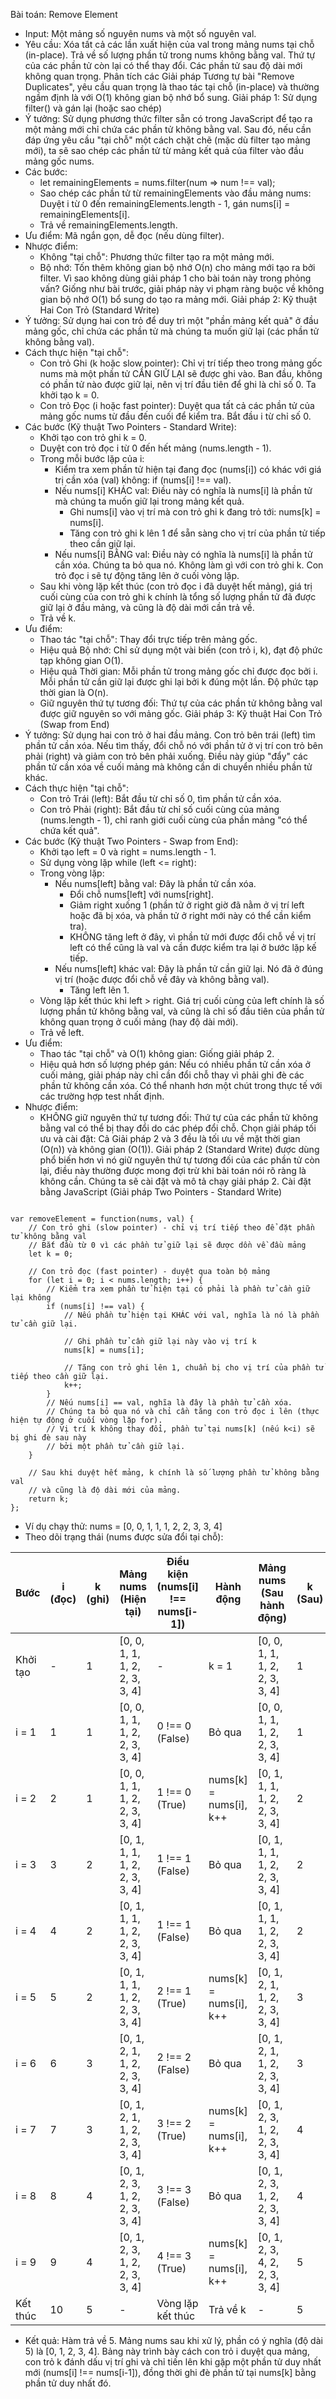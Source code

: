 
Bài toán: Remove Element
 * Input: Một mảng số nguyên nums và một số nguyên val.
 * Yêu cầu: Xóa tất cả các lần xuất hiện của val trong mảng nums tại chỗ (in-place). Trả về số lượng phần tử trong nums không bằng val. Thứ tự của các phần tử còn lại có thể thay đổi. Các phần tử sau độ dài mới không quan trọng.
Phân tích các Giải pháp
Tương tự bài "Remove Duplicates", yêu cầu quan trọng là thao tác tại chỗ (in-place) và thường ngầm định là với O(1) không gian bộ nhớ bổ sung.
Giải pháp 1: Sử dụng filter() và gán lại (hoặc sao chép)
 * Ý tưởng: Sử dụng phương thức filter sẵn có trong JavaScript để tạo ra một mảng mới chỉ chứa các phần tử không bằng val. Sau đó, nếu cần đáp ứng yêu cầu "tại chỗ" một cách chặt chẽ (mặc dù filter tạo mảng mới), ta sẽ sao chép các phần tử từ mảng kết quả của filter vào đầu mảng gốc nums.
 * Các bước:
   * let remainingElements = nums.filter(num => num !== val);
   * Sao chép các phần tử từ remainingElements vào đầu mảng nums: Duyệt i từ 0 đến remainingElements.length - 1, gán nums[i] = remainingElements[i].
   * Trả về remainingElements.length.
 * Ưu điểm: Mã ngắn gọn, dễ đọc (nếu dùng filter).
 * Nhược điểm:
   * Không "tại chỗ": Phương thức filter tạo ra một mảng mới.
   * Bộ nhớ: Tốn thêm không gian bộ nhớ O(n) cho mảng mới tạo ra bởi filter.
Vì sao không dùng giải pháp 1 cho bài toán này trong phỏng vấn?
Giống như bài trước, giải pháp này vi phạm ràng buộc về không gian bộ nhớ O(1) bổ sung do tạo ra mảng mới.
Giải pháp 2: Kỹ thuật Hai Con Trỏ (Standard Write)
 * Ý tưởng: Sử dụng hai con trỏ để duy trì một "phần mảng kết quả" ở đầu mảng gốc, chỉ chứa các phần tử mà chúng ta muốn giữ lại (các phần tử không bằng val).
 * Cách thực hiện "tại chỗ":
   * Con trỏ Ghi (k hoặc slow pointer): Chỉ vị trí tiếp theo trong mảng gốc nums mà một phần tử CẦN GIỮ LẠI sẽ được ghi vào. Ban đầu, không có phần tử nào được giữ lại, nên vị trí đầu tiên để ghi là chỉ số 0. Ta khởi tạo k = 0.
   * Con trỏ Đọc (i hoặc fast pointer): Duyệt qua tất cả các phần tử của mảng gốc nums từ đầu đến cuối để kiểm tra. Bắt đầu i từ chỉ số 0.
 * Các bước (Kỹ thuật Two Pointers - Standard Write):
   * Khởi tạo con trỏ ghi k = 0.
   * Duyệt con trỏ đọc i từ 0 đến hết mảng (nums.length - 1).
   * Trong mỗi bước lặp của i:
     * Kiểm tra xem phần tử hiện tại đang đọc (nums[i]) có khác với giá trị cần xóa (val) không: if (nums[i] !== val).
     * Nếu nums[i] KHÁC val: Điều này có nghĩa là nums[i] là phần tử mà chúng ta muốn giữ lại trong mảng kết quả.
       * Ghi nums[i] vào vị trí mà con trỏ ghi k đang trỏ tới: nums[k] = nums[i].
       * Tăng con trỏ ghi k lên 1 để sẵn sàng cho vị trí của phần tử tiếp theo cần giữ lại.
     * Nếu nums[i] BẰNG val: Điều này có nghĩa là nums[i] là phần tử cần xóa. Chúng ta bỏ qua nó. Không làm gì với con trỏ ghi k. Con trỏ đọc i sẽ tự động tăng lên ở cuối vòng lặp.
   * Sau khi vòng lặp kết thúc (con trỏ đọc i đã duyệt hết mảng), giá trị cuối cùng của con trỏ ghi k chính là tổng số lượng phần tử đã được giữ lại ở đầu mảng, và cũng là độ dài mới cần trả về.
   * Trả về k.
 * Ưu điểm:
   * Thao tác "tại chỗ": Thay đổi trực tiếp trên mảng gốc.
   * Hiệu quả Bộ nhớ: Chỉ sử dụng một vài biến (con trỏ i, k), đạt độ phức tạp không gian O(1).
   * Hiệu quả Thời gian: Mỗi phần tử trong mảng gốc chỉ được đọc bởi i. Mỗi phần tử cần giữ lại được ghi lại bởi k đúng một lần. Độ phức tạp thời gian là O(n).
   * Giữ nguyên thứ tự tương đối: Thứ tự của các phần tử không bằng val được giữ nguyên so với mảng gốc.
Giải pháp 3: Kỹ thuật Hai Con Trỏ (Swap from End)
 * Ý tưởng: Sử dụng hai con trỏ ở hai đầu mảng. Con trỏ bên trái (left) tìm phần tử cần xóa. Nếu tìm thấy, đổi chỗ nó với phần tử ở vị trí con trỏ bên phải (right) và giảm con trỏ bên phải xuống. Điều này giúp "đẩy" các phần tử cần xóa về cuối mảng mà không cần di chuyển nhiều phần tử khác.
 * Cách thực hiện "tại chỗ":
   * Con trỏ Trái (left): Bắt đầu từ chỉ số 0, tìm phần tử cần xóa.
   * Con trỏ Phải (right): Bắt đầu từ chỉ số cuối cùng của mảng (nums.length - 1), chỉ ranh giới cuối cùng của phần mảng "có thể chứa kết quả".
 * Các bước (Kỹ thuật Two Pointers - Swap from End):
   * Khởi tạo left = 0 và right = nums.length - 1.
   * Sử dụng vòng lặp while (left <= right):
   * Trong vòng lặp:
     * Nếu nums[left] bằng val: Đây là phần tử cần xóa.
       * Đổi chỗ nums[left] với nums[right].
       * Giảm right xuống 1 (phần tử ở right giờ đã nằm ở vị trí left hoặc đã bị xóa, và phần tử ở right mới này có thể cần kiểm tra).
       * KHÔNG tăng left ở đây, vì phần tử mới được đổi chỗ về vị trí left có thể cũng là val và cần được kiểm tra lại ở bước lặp kế tiếp.
     * Nếu nums[left] khác val: Đây là phần tử cần giữ lại. Nó đã ở đúng vị trí (hoặc được đổi chỗ về đây và không bằng val).
       * Tăng left lên 1.
   * Vòng lặp kết thúc khi left > right. Giá trị cuối cùng của left chính là số lượng phần tử không bằng val, và cũng là chỉ số đầu tiên của phần tử không quan trọng ở cuối mảng (hay độ dài mới).
   * Trả về left.
 * Ưu điểm:
   * Thao tác "tại chỗ" và O(1) không gian: Giống giải pháp 2.
   * Hiệu quả hơn số lượng phép gán: Nếu có nhiều phần tử cần xóa ở cuối mảng, giải pháp này chỉ cần đổi chỗ thay vì phải ghi đè các phần tử không cần xóa. Có thể nhanh hơn một chút trong thực tế với các trường hợp test nhất định.
 * Nhược điểm:
   * KHÔNG giữ nguyên thứ tự tương đối: Thứ tự của các phần tử không bằng val có thể bị thay đổi do các phép đổi chỗ.
Chọn giải pháp tối ưu và cài đặt:
Cả Giải pháp 2 và 3 đều là tối ưu về mặt thời gian (O(n)) và không gian (O(1)). Giải pháp 2 (Standard Write) được dùng phổ biến hơn vì nó giữ nguyên thứ tự tương đối của các phần tử còn lại, điều này thường được mong đợi trừ khi bài toán nói rõ ràng là không cần. Chúng ta sẽ cài đặt và mô tả chạy giải pháp 2.
Cài đặt bằng JavaScript (Giải pháp Two Pointers - Standard Write)

```

var removeElement = function(nums, val) {
    // Con trỏ ghi (slow pointer) - chỉ vị trí tiếp theo để đặt phần tử không bằng val
    // Bắt đầu từ 0 vì các phần tử giữ lại sẽ được dồn về đầu mảng
    let k = 0;

    // Con trỏ đọc (fast pointer) - duyệt qua toàn bộ mảng
    for (let i = 0; i < nums.length; i++) {
        // Kiểm tra xem phần tử hiện tại có phải là phần tử cần giữ lại không
        if (nums[i] !== val) {
            // Nếu phần tử hiện tại KHÁC với val, nghĩa là nó là phần tử cần giữ lại.

            // Ghi phần tử cần giữ lại này vào vị trí k
            nums[k] = nums[i];

            // Tăng con trỏ ghi lên 1, chuẩn bị cho vị trí của phần tử tiếp theo cần giữ lại.
            k++;
        }
        // Nếu nums[i] == val, nghĩa là đây là phần tử cần xóa.
        // Chúng ta bỏ qua nó và chỉ cần tăng con trỏ đọc i lên (thực hiện tự động ở cuối vòng lặp for).
        // Vị trí k không thay đổi, phần tử tại nums[k] (nếu k<i) sẽ bị ghi đè sau này
        // bởi một phần tử cần giữ lại.
    }

    // Sau khi duyệt hết mảng, k chính là số lượng phần tử không bằng val
    // và cũng là độ dài mới của mảng.
    return k;
};

```

* Ví dụ chạy thử: nums = [0, 0, 1, 1, 1, 2, 2, 3, 3, 4]
 * Theo dõi trạng thái (nums được sửa đổi tại chỗ):

| Bước | i (đọc) | k (ghi) | Mảng nums (Hiện tại) | Điều kiện (nums[i] !== nums[i-1]) | Hành động | Mảng nums (Sau hành động) | k (Sau) |
|---|---|---|---|---|---|---|---|
| Khởi tạo | - | 1 | [0, 0, 1, 1, 1, 2, 2, 3, 3, 4] | - | k = 1 | [0, 0, 1, 1, 1, 2, 2, 3, 3, 4] | 1 |
| i = 1 | 1 | 1 | [0, 0, 1, 1, 1, 2, 2, 3, 3, 4] | 0 !== 0 (False) | Bỏ qua | [0, 0, 1, 1, 1, 2, 2, 3, 3, 4] | 1 |
| i = 2 | 2 | 1 | [0, 0, 1, 1, 1, 2, 2, 3, 3, 4] | 1 !== 0 (True) | nums[k] = nums[i], k++ | [0, 1, 1, 1, 1, 2, 2, 3, 3, 4] | 2 |
| i = 3 | 3 | 2 | [0, 1, 1, 1, 1, 2, 2, 3, 3, 4] | 1 !== 1 (False) | Bỏ qua | [0, 1, 1, 1, 1, 2, 2, 3, 3, 4] | 2 |
| i = 4 | 4 | 2 | [0, 1, 1, 1, 1, 2, 2, 3, 3, 4] | 1 !== 1 (False) | Bỏ qua | [0, 1, 1, 1, 1, 2, 2, 3, 3, 4] | 2 |
| i = 5 | 5 | 2 | [0, 1, 1, 1, 1, 2, 2, 3, 3, 4] | 2 !== 1 (True) | nums[k] = nums[i], k++ | [0, 1, 2, 1, 1, 2, 2, 3, 3, 4] | 3 |
| i = 6 | 6 | 3 | [0, 1, 2, 1, 1, 2, 2, 3, 3, 4] | 2 !== 2 (False) | Bỏ qua | [0, 1, 2, 1, 1, 2, 2, 3, 3, 4] | 3 |
| i = 7 | 7 | 3 | [0, 1, 2, 1, 1, 2, 2, 3, 3, 4] | 3 !== 2 (True) | nums[k] = nums[i], k++ | [0, 1, 2, 3, 1, 2, 2, 3, 3, 4] | 4 |
| i = 8 | 8 | 4 | [0, 1, 2, 3, 1, 2, 2, 3, 3, 4] | 3 !== 3 (False) | Bỏ qua | [0, 1, 2, 3, 1, 2, 2, 3, 3, 4] | 4 |
| i = 9 | 9 | 4 | [0, 1, 2, 3, 1, 2, 2, 3, 3, 4] | 4 !== 3 (True) | nums[k] = nums[i], k++ | [0, 1, 2, 3, 4, 2, 2, 3, 3, 4] | 5 |
| Kết thúc | 10 | 5 | - | Vòng lặp kết thúc | Trả về k | - | 5 |

 * Kết quả: Hàm trả về 5. Mảng nums sau khi xử lý, phần có ý nghĩa (độ dài 5) là [0, 1, 2, 3, 4].
Bảng này trình bày cách con trỏ i duyệt qua mảng, con trỏ k đánh dấu vị trí ghi và chỉ tiến lên khi gặp một phần tử duy nhất mới (nums[i] !== nums[i-1]), đồng thời ghi đè phần tử tại nums[k] bằng phần tử duy nhất đó.

